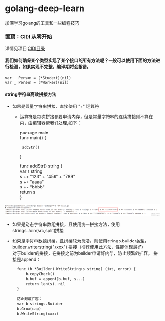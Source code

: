 # golang-deep-learn
加深学习golang的工具和一些编程技巧

### 置顶：CIDI 从零开始

详情见项目 [CIDI目录](https://github.com/ProsperousLi/golang-deep-learn/tree/main/CIDI)

#### 我们如何确保某个类型实现了某个接口的所有方法呢？一般可以使用下面的方法进行检测，如果实现不完整，编译期将会报错。
    var _ Person = (*Student)(nil)
    var _ Person = (*Worker)(nil)

#### string字符串高效拼接方法
- 如果是常量字符串拼接，直接使用 "+" 运算符  
     + 运算符是每次拼接都要申请内存，但是常量字符串的连续拼接则不算在内，由编辑器帮我们处理,如下：  
        
        package main  
        func main() {  

            addStr()  
        }  

        func addStr() string {  
            var s string  
            s += "123" + "456" + "789"  
            s += "aaaa"  
            s += "bbbb"  
            return s  
        }  

![image](https://github.com/ProsperousLi/golang-deep-learn/blob/main/docs/pictures/stringPlus.png)  
- 如果是动态字符串数组拼接，且使用统一拼接方法，使用strings.Join(src,split)拼接  
- 如果是字符串数组拼接，且拼接较为灵活，则使用strings.builder类型，builder.writerstring("xxxx") 拼接（推荐使用此方法，性能体现最好）  
      对于builder的拼接，在拼接之前为builder申请好内存，防止频繁的扩容。
        拼接是append：
        
        func (b *Builder) WriteString(s string) (int, error) {  
            b.copyCheck()  
            b.buf = append(b.buf, s...)  
            return len(s), nil  
        }  
        
        防止频繁扩容：
        var b strings.Builder
        b.Grow(cap)
        b.WriteString(xxxx)
